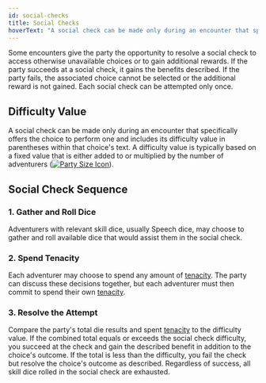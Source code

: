 ```yaml
---
id: social-checks
title: Social Checks
hoverText: "A social check can be made only during an encounter that specifically offers the choice to perform one and includes its difficulty value in parentheses within that choice's text."
---
```


Some encounters give the party the opportunity to resolve a social check to access otherwise unavailable choices or to gain additional rewards. If the party succeeds at a social check, it gains the benefits described. If the party fails, the associated choice cannot be selected or the additional reward is not gained. Each social check can be attempted only once.

## Difficulty Value
A social check can be made only during an encounter that specifically offers the choice to perform one and includes its difficulty value in parentheses within that choice's text. A difficulty value is typically based on a fixed value that is either added to or multiplied by the number of adventurers ([<img src="/icons/party-size.svg" alt="Party Size Icon" class="icon-svg" />](/docs/all/other/party-size)).

## Social Check Sequence

### 1. Gather and Roll Dice
Adventurers with relevant skill dice, usually Speech dice, may choose to gather and roll available dice that would assist them in the social check.

### 2. Spend Tenacity
Each adventurer may choose to spend any amount of [tenacity](/docs/all/other/tenacity). The party can discuss these decisions together, but each adventurer must then commit to spend their own [tenacity](/docs/all/other/tenacity).

### 3. Resolve the Attempt
Compare the party's total die results and spent [tenacity](/docs/all/other/tenacity) to the difficulty value. If the combined total equals or exceeds the social check difficulty, you succeed at the check and gain the described benefit in addition to the choice's outcome. If the total is less than the difficulty, you fail the check but resolve the choice's outcome as described. Regardless of success, all skill dice rolled in the social check are exhausted.